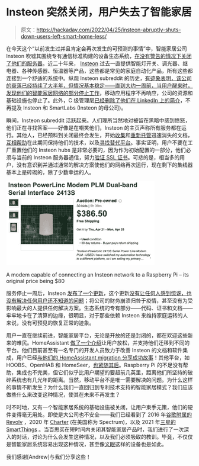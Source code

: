 # Insteon 突然关闭，用户失去了智能家居

> 原文：<https://hackaday.com/2022/04/25/insteon-abruptly-shuts-down-users-left-smart-home-less/>

在今天这个“以前发生过并且肯定会再次发生的可预测的事情”中，智能家居公司 Insteon 吹嘘其围绕专有通信标准构建的设备生态系统，[在没有警告的情况下关闭了他们的服务器](https://arstechnica.com/gadgets/2022/04/shameful-insteon-looks-dead-just-like-its-users-smart-homes/)。近二十年来， [Insteon](https://en.wikipedia.org/wiki/Insteon) 过去一直提供智能灯开关、调光器、继电器、各种传感器、恒温器等产品，这些都是常见的家庭自动化产品，所有这些都连接到一个舒适的系统中。纵观 Insteon subreddit 的历史，[有迹象表明，该公司的衰落已经持续了大半年，但情况基本稳定——直到大约一周前，当用户醒来时，发现他们的智能家居网络的](https://www.reddit.com/r/insteon/comments/tvdeqt/soap_box_rant_insteon_should_just_pack_it_up/)[部分停止工作](https://www.reddit.com/r/insteon/comments/u3oj4o/my_hub_is_now_offline/)，移动应用程序不再响应，公司的资源和基础设施也停止了。此外，C 级管理层[已经删除了他们在 LinkedIn 上的简介](https://staceyoniot.com/insteon-is-down-and-may-not-be-coming-back/)，不再提及 Insteon 和 SmartLabs (Insteon 的母公司)。

瞬间，Insteon subreddit 活跃起来。人们理所当然地对被留在黑暗中感到愤怒，他们正在寻找答案——好像是在嘲笑他们，Insteon 的主页声称所有服务都在运行。其他人，已经预料到关闭最终会发生，开始[收集](https://www.reddit.com/r/insteon/comments/u5rrsb/owners_manuals_and_all_of_the_developer_docs/)和[重新托管](https://www.reddit.com/r/insteon/comments/u5j0n1/i_downloaded_all_the_quick_starts_and_owners/)迅速消失的文档，[互相帮助](https://www.reddit.com/r/insteon/comments/u78pwa/curious_about_efforts_to_keep_your_insteon_stuff/)在此期间保持他们的技术，以及[寻找替代平台](https://www.reddit.com/r/insteon/comments/u45pxs/insteon_and_home_assistant_ha/)。事实证明，用户不要在工厂重置他们的 Insteon hubs 是非常必要的，因为作为初始配置的一部分，他们必须与当前的 Insteon 服务器通信，努力[验证 SSL 证书](https://www.reddit.com/r/insteon/comments/u4an53/hub_2245222_online_reverse_engineering_efforts/)。可悲的是，相当多的用户，没有意识到并通过通常的解决方案使他们的网络再次运行，现在剩下的集线器基本上是砖砌的，除了少数幸运的人。

![screenshot of an eBay auction listing for an Insteon modem, going as high as $386](img/3851993a2c93b8ced7e2e1ebe3051ea1.png)

A modem capable of connecting an Insteon network to a Raspberry Pi – its original price being $80

服务停止一周后，Insteon [发布了一个更新](https://www.insteon.com/news2022)，这个更新[没有让任何人感到惊讶，也没有解决任何用户还不知道的问题](https://www.reddit.com/r/insteon/comments/u8cdg8/statement_by_insteon/)；将公司的财务崩溃归咎于疫情，甚至没有为受影响最大的人提供任何解决方案。生态系统的专有部分——代码、证书和文档——牢牢地卡在了清算的边缘，很明显，对于那些依赖 Insteon 来维持家庭运转的人来说，没有可预见的恢复正常的迹象。

用户一直在继续前进，智能家居平台，无论是开放的还是封闭的，都在欢迎这些新来的难民。HomeAssistant [做了一个介绍](https://www.reddit.com/r/insteon/comments/u7k6n4/hey_insteon_users/)让用户放松，并支持他们迁移到不同的平台。他们目前甚至有一名专门的开发人员致力于改善 Insteon 的文档和软件集成，用户已经[与他们的 HomeAssistant migration 分享成功故事](https://www.reddit.com/r/insteon/comments/u7k6n4/hey_insteon_users/)！其他平台，如 HOOBS、OpenHAB 和 HomeSeer，[也紧随其后](https://staceyoniot.com/with-insteon-down-possibly-for-good-what-options-do-you-have-for-your-devices/)。Raspberry Pi 的不足没有帮助，集成也不完美，但它们似乎比用户期望的要超前几英里，距离他们所坚持的破碎系统也有几光年的距离。当然，移动平台不是唯一需要解决的问题。为什么这样的事情不断发生？为什么我们一直回归到专利技术支持的智能家居模式？我们应该做些什么来改变这种情况，使其在未来不再发生？

时不时地，又有一个智能家居系统的基础设施被关闭，让用户束手无策，他们的硬件变得毫无用处。即使是大公司也不安全——我们已经看到了 2016 年[谷歌附属的 Revolv](https://hackaday.com/2016/04/07/alphabet-to-turn-off-revolvs-lights/) ，2020 年 [Charter](https://hackaday.com/2020/01/18/another-iot-debacle-charter-offers-home-insecurity/) (在美国称为 Spectrum)，以及 2021 年[三星的 SmartThings](https://hackaday.com/2021/07/19/samsung-shuttering-original-smartthings-hubs/) 。当百思买在短时间内关闭其智能家居产品时，我们进行了一次深入的对话，讨论为什么会发生这种情况，以及我们必须吸取的教训。毕竟，不仅仅是智能家居系统容易出现这种情况，甚至像[义眼](https://hackaday.com/2022/02/18/bionic-eyes-go-dark/)这样的设备也是如此。

我们感谢[Andrew]与我们分享这些！